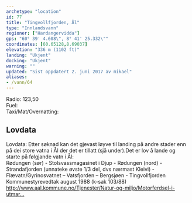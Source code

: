 ```yaml
---
archetype: "location"
id: 77
title: "Tingvollfjorden, Ål"
type: "Innlandsvann"
regioner: ["Hardangervidda"]
gps: "60° 39' 4.608\", 8° 41' 25.332\""
coordinates: [60.65128,8.69037]
elevation: "336 m (1102 ft)"
landing: "Ukjent"
docking: "Ukjent"
warning: ""
updated: "Sist oppdatert 2. juni 2017 av mikael"
aliases:
- /vann/64
---
```


Radio: 123,50\
Fuel:\
Taxi/Mat/Overnatting:

## Lovdata

Lovdata: Etter søknad kan det gjevast løyve til landing på andre stader enn på dei store vatna i Ål der det er tillatt (sjå under).Det er lov å lande og starte på følgjande vatn i Ål:\
Rødungen (sør) - Stolsvassmagasinet i Djup - Rødungen (nord) - Strandafjorden (unnateke øvste 1/3 del, dvs nærmast Kleivi) - Flævatn/Gyrinosvatnet – Vatsfjorden – Bergsjøen - Tingvollfjorden\
Kommunestyrevedtak august 1988 (k-sak 103/88)\
 http://www.aal.kommune.no/Tjenester/Natur-og-miljo/Motorferdsel-i-utmar…
